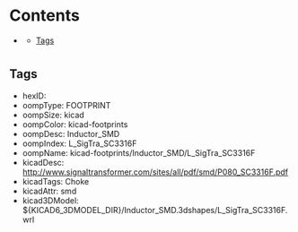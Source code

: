 



Contents
========

* [](#)
	* [Tags](#tags)

# 

## Tags

- hexID: 
- oompType: FOOTPRINT
- oompSize: kicad
- oompColor: kicad-footprints
- oompDesc: Inductor_SMD
- oompIndex: L_SigTra_SC3316F
- oompName: kicad-footprints/Inductor_SMD/L_SigTra_SC3316F
- kicadDesc: http://www.signaltransformer.com/sites/all/pdf/smd/P080_SC3316F.pdf
- kicadTags: Choke
- kicadAttr: smd
- kicad3DModel: ${KICAD6_3DMODEL_DIR}/Inductor_SMD.3dshapes/L_SigTra_SC3316F.wrl
